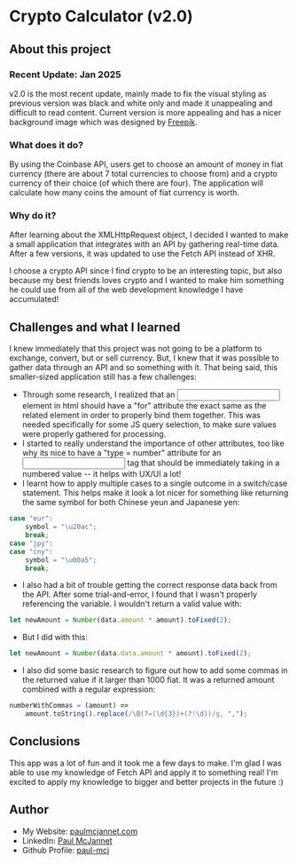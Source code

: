 # Crypto Calculator (v2.0)

## About this project

### Recent Update: Jan 2025

v2.0 is the most recent update, mainly made to fix the visual styling as
previous version was black and white only and made it unappealing and difficult
to read content. Current version is more appealing and has a nicer background
image which was designed by
[Freepik](https://www.freepik.com/free-ai-image/3d-rendering-blockchain-technology_196469723.htm#fromView=search&page=1&position=7&uuid=aa1defe3-d150-4b0e-92e3-89c6684b8358&new_detail=true&query=crypto).

### What does it do?

By using the Coinbase API, users get to choose an amount of money in fiat
currency (there are about 7 total currencies to choose from) and a crypto
currency of their choice (of which there are four). The application will
calculate how many coins the amount of fiat currency is worth.

### Why do it?

After learning about the XMLHttpRequest object, I decided I wanted to make a
small application that integrates with an API by gathering real-time data. After
a few versions, it was updated to use the Fetch API instead of XHR.

I choose a crypto API since I find crypto to be an interesting topic, but also
because my best friends loves crypto and I wanted to make him something he could
use from all of the web development knowledge I have accumulated!

## Challenges and what I learned

I knew immediately that this project was not going to be a platform to exchange,
convert, but or sell currency. But, I knew that it was possible to gather data
through an API and so something with it. That being said, this smaller-sized
application still has a few challenges:

-    Through some research, I realized that an <input> element in html should
     have a "for" attribute the exact same as the related element in order to
     properly bind them together. This was needed specifically for some JS query
     selection, to make sure values were properly gathered for processing.
-    I started to really understand the importance of other attributes, too like
     why its nice to have a "type = number" attribute for an <input> tag that
     should be immediately taking in a numbered value -- it helps with UX/UI a
     lot!
-    I learnt how to apply multiple cases to a single outcome in a switch/case
     statement. This helps make it look a lot nicer for something like returning
     the same symbol for both Chinese yeun and Japanese yen:

```js
case "eur":
    symbol = "\u20ac";
    break;
case "jpy":
case "cny":
    symbol = "\u00a5";
    break;
```

-    I also had a bit of trouble getting the correct response data back from the
     API. After some trial-and-error, I found that I wasn't properly referencing
     the variable. I wouldn't return a valid value with:

```js
let newAmount = Number(data.amount * amount).toFixed(2);
```

-    But I did with this:

```js
let newAmount = Number(data.data.amount * amount).toFixed(2);
```

-    I also did some basic research to figure out how to add some commas in the
     returned value if it larger than 1000 fiat. It was a returned amount
     combined with a regular expression:

```js
numberWithCommas = (amount) =>
	amount.toString().replace(/\B(?=(\d{3})+(?!\d))/g, ",");
```

## Conclusions

This app was a lot of fun and it took me a few days to make. I'm glad I was able
to use my knowledge of Fetch API and apply it to something real! I'm excited to
apply my knowledge to bigger and better projects in the future :)

## Author

-    My Website: [paulmcjannet.com](https://www.paulmcjannet.com/)
-    LinkedIn: [Paul McJannet](https://www.linkedin.com/in/paul-mcjannet/)
-    Github Profile: [paul-mcj](https://github.com/paul-mcj/)
